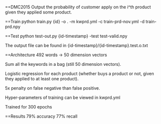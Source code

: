 ==DMC2015
Output the probability of customer apply on the i^th product given
they applied some product.

==Train
python train.py {id} -o . -m kwprd.yml -c train-prd-nov.yml -d train-prd.npy

==Test
python test-out.py {id-timestamp} -test test-valid.npy

The output file can be found in {id-timestamp}/{id-timestamp}.test.o.txt

==Architecture
492 words -> 50 dimension vectors

Sum all the keywords in a bag (still 50 dimension vectors).

Logistic regression for each product (whether buys a product or not,
given they applied to at least one product).

5x penalty on false negative than false positive.

Hyper-parameters of training can be viewed in kwprd.yml

Trained for 300 epochs

==Results
79% accuracy
77% recall